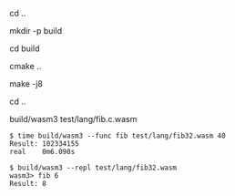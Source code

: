 cd ..

mkdir -p build

cd build

cmake ..

make -j8

cd ..

build/wasm3 test/lang/fib.c.wasm

```
$ time build/wasm3 --func fib test/lang/fib32.wasm 40
Result: 102334155
real    0m6.090s

$ build/wasm3 --repl test/lang/fib32.wasm
wasm3> fib 6
Result: 8
```